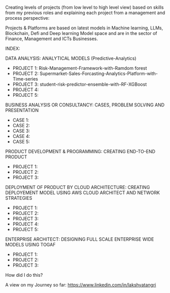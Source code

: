 Creating levels of projects (from low level to high level view) based on skills from my previous roles and explaining each project from a management and process perspective:

Projects & Platforms are based on latest models in Machine learning, LLMs, Blockchain, Defi and Deep learning Model space and are in the sector of Finance, Management and ICTs Businesses.

INDEX:

DATA ANALYSIS: ANALYTICAL MODELS (Predictive-Analytics)
- PROJECT 1: Risk-Management-Framework-with-Ramdom forest 
- PROJECT 2: Supermarket-Sales-Forcasting-Analytics-Platform-with-Time-series 
- PROJECT 3: student-risk-predictor-ensemble-with-RF-XGBoost
- PROJECT 4:
- PROJECT 5:

BUSINESS ANALYSIS OR CONSULTANCY: CASES, PROBLEM SOLVING AND PRESENTATION
- CASE 1:
- CASE 2:
- CASE 3:
- CASE 4:
- CASE 5:

PRODUCT DEVELOPMENT & PROGRAMMING: CREATING END-TO-END PRODUCT
- PROJECT 1:
- PROJECT 2:
- PROJECT 3:

DEPLOYMENT OF PRODUCT BY CLOUD ARCHITECTURE: CREATING DEPLOYEMENT MODEL USING AWS CLOUD ARCHITECT AND NETWORK STRATEGIES
- PROJECT 1:
- PROJECT 2:
- PROJECT 3:
- PROJECT 4:
- PROJECT 5:

ENTERPRISE ARCHITECT: DESIGNING FULL SCALE ENTERPRISE WIDE MODELS USING TOGAF
- PROJECT 1:
- PROJECT 2:
- PROJECT 3:

How did I do this? 

A view on my Journey so far: https://www.linkedin.com/in/lakshyatangri

<!---
LakshyaTangri/LakshyaTangri is a ✨ special ✨ repository because its `README.md` (this file) appears on your GitHub profile.
You can click the Preview link to take a look at your changes.
--->

